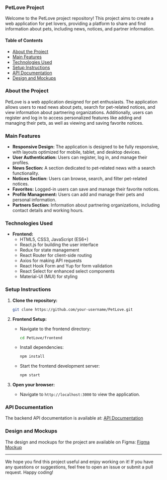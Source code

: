 ### PetLove Project

Welcome to the PetLove project repository! This project aims to create a web application for pet lovers, providing a platform to share and find information about pets, including news, notices, and partner information.

#### Table of Contents

- [About the Project](#about-the-project)
- [Main Features](#main-features)
- [Technologies Used](#technologies-used)
- [Setup Instructions](#setup-instructions)
- [API Documentation](#api-documentation)
- [Design and Mockups](#design-and-mockups)

### About the Project

PetLove is a web application designed for pet enthusiasts. The application allows users to read news about pets, search for pet-related notices, and view information about partnering organizations. Additionally, users can register and log in to access personalized features like adding and managing their pets, as well as viewing and saving favorite notices.

### Main Features

- **Responsive Design:** The application is designed to be fully responsive, with layouts optimized for mobile, tablet, and desktop devices.
- **User Authentication:** Users can register, log in, and manage their profiles.
- **News Section:** A section dedicated to pet-related news with a search functionality.
- **Notices Section:** Users can browse, search, and filter pet-related notices.
- **Favorites:** Logged-in users can save and manage their favorite notices.
- **Profile Management:** Users can add and manage their pets and personal information.
- **Partners Section:** Information about partnering organizations, including contact details and working hours.

### Technologies Used

- **Frontend:**
  - HTML5, CSS3, JavaScript (ES6+)
  - React.js for building the user interface
  - Redux for state management
  - React Router for client-side routing
  - Axios for making API requests
  - React Hook Form and Yup for form validation
  - React Select for enhanced select components
  - Material-UI (MUI) for styling

### Setup Instructions

1. **Clone the repository:**

   ```sh
   git clone https://github.com/your-username/PetLove.git
   ```

2. **Frontend Setup:**

   - Navigate to the frontend directory:
     ```sh
     cd PetLove/frontend
     ```
   - Install dependencies:
     ```sh
     npm install
     ```
   - Start the frontend development server:
     ```sh
     npm start
     ```

3. **Open your browser:**
   - Navigate to `http://localhost:3000` to view the application.

### API Documentation

The backend API documentation is available at:
[API Documentation](https://petlove.b.goit.study/api-docs/)

### Design and Mockups

The design and mockups for the project are available on Figma:
[Figma Mockup](https://www.figma.com/file/puMNfZVg4YI8UZoJ1QiLLi/Petl%F0%9F%92%9Bve?type=design&node-id=55838-750&mode=design&t=Xg1IwIcKebTl5xGs-0)

---

We hope you find this project useful and enjoy working on it! If you have any questions or suggestions, feel free to open an issue or submit a pull request. Happy coding!
